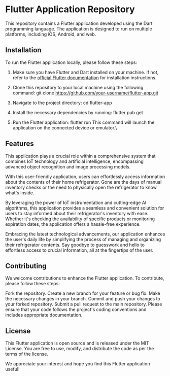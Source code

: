 # Flutter Application Repository
This repository contains a Flutter application developed using the Dart programming language. The application is designed to run on multiple platforms, including iOS, Android, and web.

## Installation
To run the Flutter application locally, please follow these steps:

1. Make sure you have Flutter and Dart installed on your machine. If not, refer to the [official Flutter documentation](https://flutter.dev/docs/get-started/install) for installation instructions.

2. Clone this repository to your local machine using the following command:
  git clone https://github.com/your-username/flutter-app.git

3. Navigate to the project directory:
  cd flutter-app

4. Install the necessary dependencies by running:
  flutter pub get
  
5. Run the Flutter application:
  flutter run
  This command will launch the application on the connected device or emulator.\


## Features
This application plays a crucial role within a comprehensive system that combines IoT technology and artificial intelligence, encompassing advanced object recognition and image processing models.

With this user-friendly application, users can effortlessly access information about the contents of their home refrigerator. Gone are the days of manual inventory checks or the need to physically open the refrigerator to know what's inside.

By leveraging the power of IoT instrumentation and cutting-edge AI algorithms, this application provides a seamless and convenient solution for users to stay informed about their refrigerator's inventory with ease. Whether it's checking the availability of specific products or monitoring expiration dates, the application offers a hassle-free experience.

Embracing the latest technological advancements, our application enhances the user's daily life by simplifying the process of managing and organizing their refrigerator contents. Say goodbye to guesswork and hello to effortless access to crucial information, all at the fingertips of the user.

## Contributing
We welcome contributions to enhance the Flutter application. To contribute, please follow these steps:

Fork the repository.
Create a new branch for your feature or bug fix.
Make the necessary changes in your branch.
Commit and push your changes to your forked repository.
Submit a pull request to the main repository.
Please ensure that your code follows the project's coding conventions and includes appropriate documentation.

## License
This Flutter application is open source and is released under the MIT License. You are free to use, modify, and distribute the code as per the terms of the license.


We appreciate your interest and hope you find this Flutter application useful!
